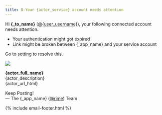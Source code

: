 ```yaml
---
title: 8-Your {actor_service} account needs attention
---
```


Hi **{_to_name}** ([@{user_username}]({_app_base_url}/@{user_username})), your following connected account needs attention.

- Your authentication might got expired
- Link might be broken between {_app_name} and your service account

Go to [setting]({_app_base_url}/settings/services) to resolve this.

![]({actor_image_url})

**{actor_full_name}**  
{actor_description}  
{actor_url_html}

Keep Posting!  
&mdash; The {_app_name} ([@rime]({_app_base_url}/@rime])) Team

{% include email-footer.html %}